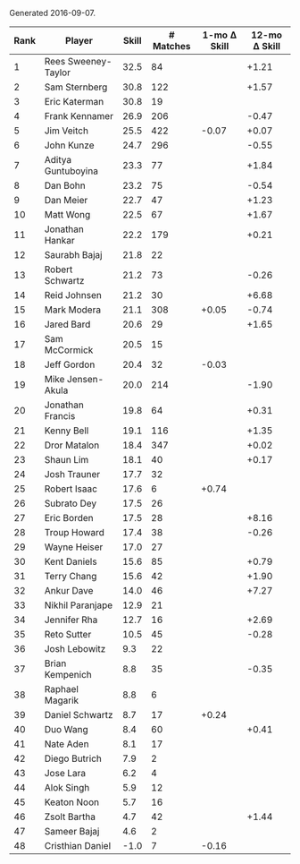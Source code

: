 Generated 2016-09-07.

| Rank | Player              | Skill | # Matches | 1-mo Δ Skill | 12-mo Δ Skill |
|------|---------------------|-------|-----------|--------------|---------------|
|    1 | Rees Sweeney-Taylor |  32.5 |        84 |              |         +1.21 |
|    2 | Sam Sternberg       |  30.8 |       122 |              |         +1.57 |
|    3 | Eric Katerman       |  30.8 |        19 |              |               |
|    4 | Frank Kennamer      |  26.9 |       206 |              |         -0.47 |
|    5 | Jim Veitch          |  25.5 |       422 |        -0.07 |         +0.07 |
|    6 | John Kunze          |  24.7 |       296 |              |         -0.55 |
|    7 | Aditya Guntuboyina  |  23.3 |        77 |              |         +1.84 |
|    8 | Dan Bohn            |  23.2 |        75 |              |         -0.54 |
|    9 | Dan Meier           |  22.7 |        47 |              |         +1.23 |
|   10 | Matt Wong           |  22.5 |        67 |              |         +1.67 |
|   11 | Jonathan Hankar     |  22.2 |       179 |              |         +0.21 |
|   12 | Saurabh Bajaj       |  21.8 |        22 |              |               |
|   13 | Robert Schwartz     |  21.2 |        73 |              |         -0.26 |
|   14 | Reid Johnsen        |  21.2 |        30 |              |         +6.68 |
|   15 | Mark Modera         |  21.1 |       308 |        +0.05 |         -0.74 |
|   16 | Jared Bard          |  20.6 |        29 |              |         +1.65 |
|   17 | Sam McCormick       |  20.5 |        15 |              |               |
|   18 | Jeff Gordon         |  20.4 |        32 |        -0.03 |               |
|   19 | Mike Jensen-Akula   |  20.0 |       214 |              |         -1.90 |
|   20 | Jonathan Francis    |  19.8 |        64 |              |         +0.31 |
|   21 | Kenny Bell          |  19.1 |       116 |              |         +1.35 |
|   22 | Dror Matalon        |  18.4 |       347 |              |         +0.02 |
|   23 | Shaun Lim           |  18.1 |        40 |              |         +0.17 |
|   24 | Josh Trauner        |  17.7 |        32 |              |               |
|   25 | Robert Isaac        |  17.6 |         6 |        +0.74 |               |
|   26 | Subrato Dey         |  17.5 |        26 |              |               |
|   27 | Eric Borden         |  17.5 |        28 |              |         +8.16 |
|   28 | Troup Howard        |  17.4 |        38 |              |         -0.26 |
|   29 | Wayne Heiser        |  17.0 |        27 |              |               |
|   30 | Kent Daniels        |  15.6 |        85 |              |         +0.79 |
|   31 | Terry Chang         |  15.6 |        42 |              |         +1.90 |
|   32 | Ankur Dave          |  14.0 |        46 |              |         +7.27 |
|   33 | Nikhil Paranjape    |  12.9 |        21 |              |               |
|   34 | Jennifer Rha        |  12.7 |        16 |              |         +2.69 |
|   35 | Reto Sutter         |  10.5 |        45 |              |         -0.28 |
|   36 | Josh Lebowitz       |   9.3 |        22 |              |               |
|   37 | Brian Kempenich     |   8.8 |        35 |              |         -0.35 |
|   38 | Raphael Magarik     |   8.8 |         6 |              |               |
|   39 | Daniel Schwartz     |   8.7 |        17 |        +0.24 |               |
|   40 | Duo Wang            |   8.4 |        60 |              |         +0.41 |
|   41 | Nate Aden           |   8.1 |        17 |              |               |
|   42 | Diego Butrich       |   7.9 |         2 |              |               |
|   43 | Jose Lara           |   6.2 |         4 |              |               |
|   44 | Alok Singh          |   5.9 |        12 |              |               |
|   45 | Keaton Noon         |   5.7 |        16 |              |               |
|   46 | Zsolt Bartha        |   4.7 |        42 |              |         +1.44 |
|   47 | Sameer Bajaj        |   4.6 |         2 |              |               |
|   48 | Cristhian Daniel    |  -1.0 |         7 |        -0.16 |               |